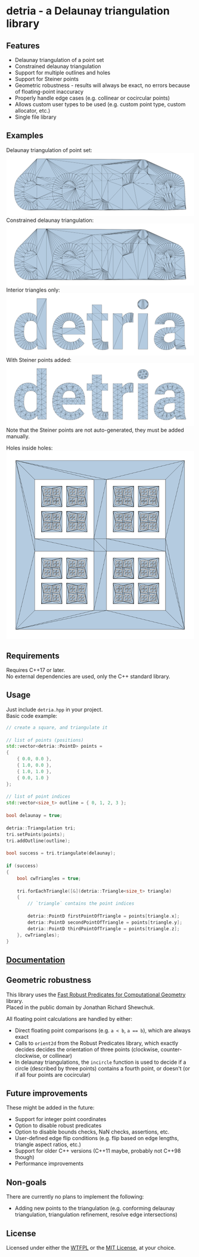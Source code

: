 # detria - a **De**launay **tria**ngulation library

## Features
- Delaunay triangulation of a point set
- Constrained delaunay triangulation
- Support for multiple outlines and holes
- Support for Steiner points
- Geometric robustness - results will always be exact, no errors because of floating-point inaccuracy
- Properly handle edge cases (e.g. collinear or cocircular points) 
- Allows custom user types to be used (e.g. custom point type, custom allocator, etc.)
- Single file library

## Examples
Delaunay triangulation of point set:  
![](images/delaunay.png)
Constrained delaunay triangulation:  
![](images/constrained%20delaunay.png)
Interior triangles only:  
![](images/constrained%20delaunay%20polylines.png)
With Steiner points added:  
![](images/steiner.png)
Note that the Steiner points are not auto-generated, they must be added manually.

Holes inside holes:  
![](images/fractal.png)

## Requirements
Requires C++17 or later.  
No external dependencies are used, only the C++ standard library.

## Usage
Just include `detria.hpp` in your project.  
Basic code example:

```cpp
// create a square, and triangulate it

// list of points (positions)
std::vector<detria::PointD> points =
{
    { 0.0, 0.0 },
    { 1.0, 0.0 },
    { 1.0, 1.0 },
    { 0.0, 1.0 }
};

// list of point indices
std::vector<size_t> outline = { 0, 1, 2, 3 };

bool delaunay = true;

detria::Triangulation tri;
tri.setPoints(points);
tri.addOutline(outline);

bool success = tri.triangulate(delaunay);

if (success)
{
    bool cwTriangles = true;

    tri.forEachTriangle([&](detria::Triangle<size_t> triangle)
    {
        // `triangle` contains the point indices

        detria::PointD firstPointOfTriangle = points[triangle.x];
        detria::PointD secondPointOfTriangle = points[triangle.y];
        detria::PointD thirdPointOfTriangle = points[triangle.z];
    }, cwTriangles);
}
```

## [Documentation](DOCS.md)

## Geometric robustness
This library uses the [Fast Robust Predicates for Computational Geometry](https://www.cs.cmu.edu/~quake/robust.html) library.  
Placed in the public domain by Jonathan Richard Shewchuk.

All floating point calculations are handled by either:
- Direct floating point comparisons (e.g. `a < b`, `a == b`), which are always exact
- Calls to `orient2d` from the Robust Predicates library, which exactly decides decides the orientation of three points (clockwise, counter-clockwise, or collinear)
- In delaunay triangulations, the `incircle` function is used to decide if a circle (described by three points) contains a fourth point, or doesn't (or if all four points are cocircular)

## Future improvements
These might be added in the future:
- Support for integer point coordinates
- Option to disable robust predicates
- Option to disable bounds checks, NaN checks, assertions, etc.
- User-defined edge flip conditions (e.g. flip based on edge lengths, triangle aspect ratios, etc.)
- Support for older C++ versions (C++11 maybe, probably not C++98 though)
- Performance improvements

## Non-goals
There are currently no plans to implement the following:
- Adding new points to the triangulation (e.g. conforming delaunay triangulation, triangulation refinement, resolve edge intersections)

## License
Licensed under either the [WTFPL](LICENSE.txt) or the [MIT License](LICENSE-MIT.txt), at your choice.

